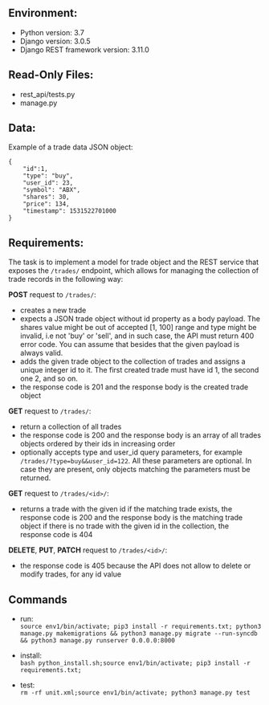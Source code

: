## Environment:
- Python version: 3.7
- Django version: 3.0.5
- Django REST framework version: 3.11.0

## Read-Only Files:
- rest_api/tests.py
- manage.py

## Data:
Example of a trade data JSON object:
```
{
    "id":1,
    "type": "buy",
    "user_id": 23,
    "symbol": "ABX",
    "shares": 30,
    "price": 134,
    "timestamp": 1531522701000
}
```

## Requirements:
The task is to implement a model for trade object and the REST service that exposes the `/trades/` endpoint, which allows for managing the collection of trade records in the following way:

**POST** request to `/trades/`:

- creates a new trade
- expects a JSON trade object without id property as a body payload. The shares value might be out of accepted [1, 100] range and type might be invalid, i.e not 'buy' or 'sell', and in such case, the API must return 400 error code. You can assume that besides that the given payload is always valid.
- adds the given trade object to the collection of trades and assigns a unique integer id to it. The first created trade must have id 1, the second one 2, and so on.
- the response code is 201 and the response body is the created trade object

**GET** request to `/trades/`:

- return a collection of all trades
- the response code is 200 and the response body is an array of all trades objects ordered by their ids in increasing order
- optionally accepts type and user_id query parameters, for example `/trades/?type=buy&&user_id=122`. All these parameters are optional. In case they are present, only objects matching the parameters must be returned.

**GET** request to `/trades/<id>/`:

- returns a trade with the given id if the matching trade exists, the response code is 200 and the response body is the matching trade object if there is no trade with the given id in the collection, the response code is 404

**DELETE**, **PUT**, **PATCH** request to `/trades/<id>/`:

- the response code is 405 because the API does not allow to delete or modify trades, for any id value


## Commands

+ run:  
```source env1/bin/activate; pip3 install -r requirements.txt; python3 manage.py makemigrations && python3 manage.py migrate --run-syncdb && python3 manage.py runserver 0.0.0.0:8000```
        
+  install:  
```bash python_install.sh;source env1/bin/activate; pip3 install -r requirements.txt;```

+ test:  
```rm -rf unit.xml;source env1/bin/activate; python3 manage.py test```

